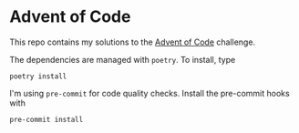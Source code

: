 # Advent of Code

This repo contains my solutions to the [Advent of Code](https://adventofcode.com) challenge.

The dependencies are managed with `poetry`.
To install, type

```poetry install```

I'm using `pre-commit` for code quality checks.
Install the pre-commit hooks with

```pre-commit install```
